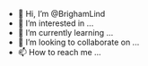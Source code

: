 - 👋 Hi, I’m @BrighamLind
- 👀 I’m interested in ...
- 🌱 I’m currently learning ...
- 💞️ I’m looking to collaborate on ...
- 📫 How to reach me ...

<!---
BrighamLind/BrighamLind is a ✨ special ✨ repository because its `README.md` (this file) appears on your GitHub profile.
You can click the Preview link to take a look at your changes.
--->
